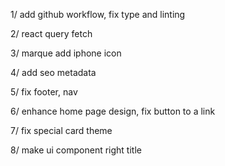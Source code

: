 1/ add github workflow, fix type and linting

2/ react query fetch

3/ marque add iphone icon

4/ add seo metadata

5/ fix footer, nav

6/ enhance home page design, fix button to a link

7/ fix special card theme

8/ make ui component right title
